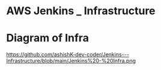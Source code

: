# AWS Jenkins _ Infrastructure 

# Diagram of Infra
https://github.com/ashishK-dev-coder/Jenkins---Infrastructure/blob/main/Jenkins%20-%20Infra.png
